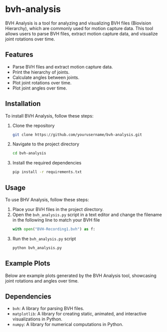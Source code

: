 # bvh-analysis

BVH Analysis is a tool for analyzing and visualizing BVH files (Biovision Hierarchy), which are commonly used for motion capture data. This tool allows users to parse BVH files, extract motion capture data, and visualize joint rotations over time.

## Features

- Parse BVH files and extract motion capture data.
- Print the hierarchy of joints.
- Calculate angles between joints.
- Plot joint rotations over time.
- Plot joint angles over time.

## Installation
To install BVH Analysis, follow these steps:

1. Clone the repository
    ```sh
    git clone https://github.com/yourusername/bvh-analysis.git
    ```
2. Navigate to the project directory
    ```sh
    cd bvh-analysis
    ```
3. Install the required dependencies
    ```sh
    pip install -r requirements.txt
    ```

## Usage
To use BHV Analysis, follow these steps:

1. Place your BVH files in the project directory.
2. Open the `bvh_analysis.py` script in a text editor and change the filename in the following line to match your BVH file
    ```python
    with open("BVH-Recording1.bvh") as f:
    ```
3. Run the `bvh_analysis.py` script
    ```sh
    python bvh_analysis.py
    ```

## Example Plots
Below are example plots generated by the BVH Analysis tool, showcasing joint rotations and angles over time.

## Dependencies
- `bvh`: A library for parsing BVH files.
- `matplotlib`: A library for creating static, animated, and interactive visualizations in Python.
- `numpy`: A library for numerical computations in Python.
